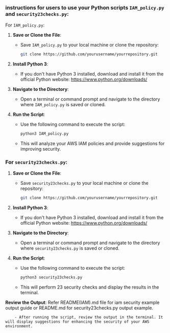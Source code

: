 ### instructions for users to use your Python scripts `IAM_policy.py` and `security23checks.py`:

For `IAM_policy.py`:

1. **Save or Clone the File**:
   - Save `IAM_policy.py` to your local machine or clone the repository:
     ```bash
     git clone https://github.com/yourusername/yourrepository.git
     ```

2. **Install Python 3**:
   - If you don't have Python 3 installed, download and install it from the official Python website: https://www.python.org/downloads/
   
3. **Navigate to the Directory**:
   - Open a terminal or command prompt and navigate to the directory where `IAM_policy.py` is saved or cloned.

4. **Run the Script**:
   - Use the following command to execute the script:
     ```bash
     python3 IAM_policy.py
     ```
   - This will analyze your AWS IAM policies and provide suggestions for improving security.


### For `security23checks.py`:

1. **Save or Clone the File**:
   - Save `security23checks.py` to your local machine or clone the repository:
     ```bash
     git clone https://github.com/yourusername/yourrepository.git
     ```

2. **Install Python 3**:
   - If you don't have Python 3 installed, download and install it from the official Python website: https://www.python.org/downloads/
   
3. **Navigate to the Directory**:
   - Open a terminal or command prompt and navigate to the directory where `security23checks.py` is saved or cloned.

4. **Run the Script**:
   - Use the following command to execute the script:
     ```bash
     python3 security23checks.py
     ```
   - This will perform 23 security checks and display the results in the terminal.



 **Review the Output**: Refer README(IAM).md file for iam security example output guide or README.md for security23checks.py output example.
                
        - After running the script, review the output in the terminal. It will display suggestions for enhancing the security of your AWS environment.


